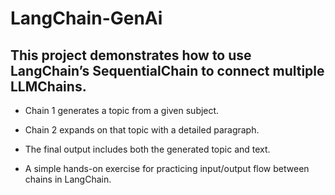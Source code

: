 # LangChain-GenAi

## This project demonstrates how to use LangChain’s SequentialChain to connect multiple LLMChains.

- Chain 1 generates a topic from a given subject.

- Chain 2 expands on that topic with a detailed paragraph.

- The final output includes both the generated topic and text.

- A simple hands-on exercise for practicing input/output flow between chains in LangChain.
